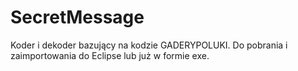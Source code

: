 # SecretMessage

Koder i dekoder bazujący na kodzie GADERYPOLUKI. 
Do pobrania i zaimportowania do Eclipse lub już w formie exe. 
